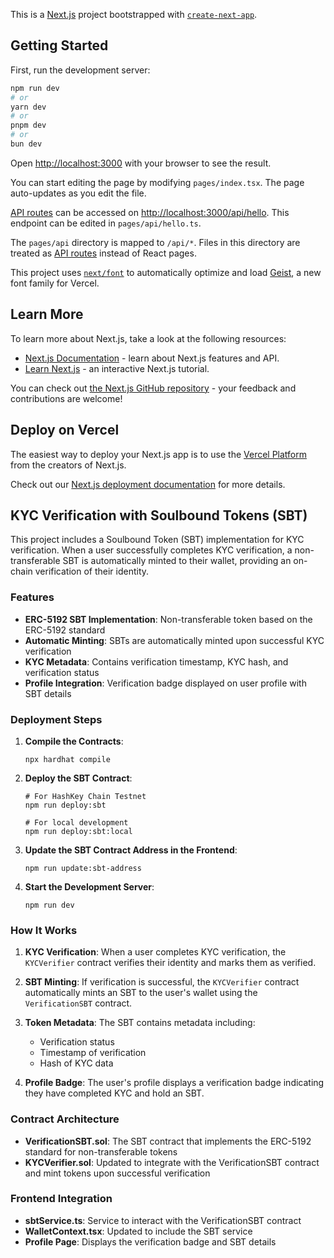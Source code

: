 This is a [Next.js](https://nextjs.org) project bootstrapped with [`create-next-app`](https://nextjs.org/docs/pages/api-reference/create-next-app).

## Getting Started

First, run the development server:

```bash
npm run dev
# or
yarn dev
# or
pnpm dev
# or
bun dev
```

Open [http://localhost:3000](http://localhost:3000) with your browser to see the result.

You can start editing the page by modifying `pages/index.tsx`. The page auto-updates as you edit the file.

[API routes](https://nextjs.org/docs/pages/building-your-application/routing/api-routes) can be accessed on [http://localhost:3000/api/hello](http://localhost:3000/api/hello). This endpoint can be edited in `pages/api/hello.ts`.

The `pages/api` directory is mapped to `/api/*`. Files in this directory are treated as [API routes](https://nextjs.org/docs/pages/building-your-application/routing/api-routes) instead of React pages.

This project uses [`next/font`](https://nextjs.org/docs/pages/building-your-application/optimizing/fonts) to automatically optimize and load [Geist](https://vercel.com/font), a new font family for Vercel.

## Learn More

To learn more about Next.js, take a look at the following resources:

- [Next.js Documentation](https://nextjs.org/docs) - learn about Next.js features and API.
- [Learn Next.js](https://nextjs.org/learn-pages-router) - an interactive Next.js tutorial.

You can check out [the Next.js GitHub repository](https://github.com/vercel/next.js) - your feedback and contributions are welcome!

## Deploy on Vercel

The easiest way to deploy your Next.js app is to use the [Vercel Platform](https://vercel.com/new?utm_medium=default-template&filter=next.js&utm_source=create-next-app&utm_campaign=create-next-app-readme) from the creators of Next.js.

Check out our [Next.js deployment documentation](https://nextjs.org/docs/pages/building-your-application/deploying) for more details.

## KYC Verification with Soulbound Tokens (SBT)

This project includes a Soulbound Token (SBT) implementation for KYC verification. When a user successfully completes KYC verification, a non-transferable SBT is automatically minted to their wallet, providing an on-chain verification of their identity.

### Features

- **ERC-5192 SBT Implementation**: Non-transferable token based on the ERC-5192 standard
- **Automatic Minting**: SBTs are automatically minted upon successful KYC verification
- **KYC Metadata**: Contains verification timestamp, KYC hash, and verification status
- **Profile Integration**: Verification badge displayed on user profile with SBT details

### Deployment Steps

1. **Compile the Contracts**:
   ```
   npx hardhat compile
   ```

2. **Deploy the SBT Contract**:
   ```
   # For HashKey Chain Testnet
   npm run deploy:sbt
   
   # For local development
   npm run deploy:sbt:local
   ```

3. **Update the SBT Contract Address in the Frontend**:
   ```
   npm run update:sbt-address
   ```

4. **Start the Development Server**:
   ```
   npm run dev
   ```

### How It Works

1. **KYC Verification**: When a user completes KYC verification, the `KYCVerifier` contract verifies their identity and marks them as verified.

2. **SBT Minting**: If verification is successful, the `KYCVerifier` contract automatically mints an SBT to the user's wallet using the `VerificationSBT` contract.

3. **Token Metadata**: The SBT contains metadata including:
   - Verification status
   - Timestamp of verification
   - Hash of KYC data

4. **Profile Badge**: The user's profile displays a verification badge indicating they have completed KYC and hold an SBT.

### Contract Architecture

- **VerificationSBT.sol**: The SBT contract that implements the ERC-5192 standard for non-transferable tokens
- **KYCVerifier.sol**: Updated to integrate with the VerificationSBT contract and mint tokens upon successful verification

### Frontend Integration

- **sbtService.ts**: Service to interact with the VerificationSBT contract
- **WalletContext.tsx**: Updated to include the SBT service
- **Profile Page**: Displays the verification badge and SBT details
